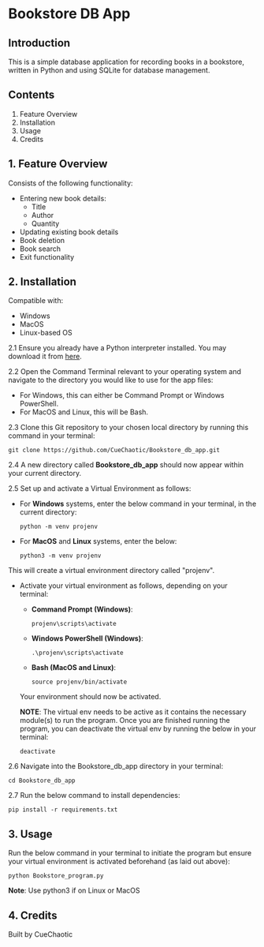 # Bookstore DB App

## Introduction

This is a simple database application for recording books in a bookstore, written in Python
and using SQLite for database management.

## Contents

1. Feature Overview
2. Installation
3. Usage
4. Credits

## 1. Feature Overview

Consists of the following functionality:
* Entering new book details:
  * Title
  * Author
  * Quantity
* Updating existing book details
* Book deletion
* Book search
* Exit functionality

## 2. Installation

Compatible with:
* Windows
* MacOS
* Linux-based OS

2.1 Ensure you already have a Python interpreter installed. You may download it from [here](https://www.python.org/downloads/).

2.2 Open the Command Terminal relevant to your operating system and navigate to the directory
you would like to use for the app files:
* For Windows, this can either be Command Prompt or Windows PowerShell.
* For MacOS and Linux, this will be Bash.

2.3 Clone this Git repository to your chosen local directory by running this command in your
terminal:
   
    git clone https://github.com/CueChaotic/Bookstore_db_app.git

2.4 A new directory called **Bookstore_db_app** should now appear within your current directory.

2.5 Set up and activate a Virtual Environment as follows:

* For **Windows** systems, enter the below command in your terminal, in the current directory:
    ```
    python -m venv projenv
    ```
* For **MacOS** and **Linux** systems, enter the below:
    ```
    python3 -m venv projenv
    ```
This will create a virtual environment directory called "projenv".

* Activate your virtual environment as follows, depending on your terminal:
    * **Command Prompt (Windows)**:
        ```
        projenv\scripts\activate
        ```
    * **Windows PowerShell (Windows)**:
        ```
        .\projenv\scripts\activate
        ```
    * **Bash (MacOS and Linux)**:
        ```
        source projenv/bin/activate
        ```
    Your environment should now be activated.

    **NOTE**: The virtual env needs to be active as it contains the necessary module(s) to run the
    program. Once you are finished running the program, you can deactivate the virtual env by
    running the below in your terminal:

  ```
  deactivate
  ```

2.6 Navigate into the Bookstore_db_app directory in your terminal:

    cd Bookstore_db_app

2.7 Run the below command to install dependencies:

    pip install -r requirements.txt

## 3. Usage

Run the below command in your terminal to initiate the program but ensure your virtual environment
is activated beforehand (as laid out above):
```
python Bookstore_program.py
```

**Note**: Use python3 if on Linux or MacOS

## 4. Credits

Built by CueChaotic
